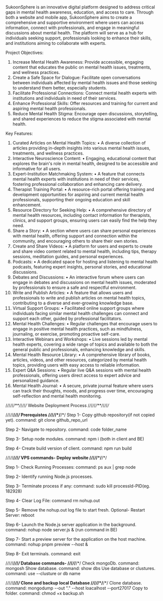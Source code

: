 SukoonSphere is an innovative digital platform designed to address critical gaps in mental health awareness, education, and access to care. Through both a website and mobile app, SukoonSphere aims to create a comprehensive and supportive environment where users can access information, connect with professionals, and engage in meaningful discussions about mental health. The platform will serve as a hub for individuals seeking support, professionals looking to enhance their skills, and institutions aiming to collaborate with experts.

Project Objectives:
1.	Increase Mental Health Awareness: Provide accessible, engaging content that educates the public on mental health issues, treatments, and wellness practices.
2.	Create a Safe Space for Dialogue: Facilitate open conversations between individuals affected by mental health issues and those seeking to understand them better, especially students.
3.	Facilitate Professional Connections: Connect mental health experts with institutions and individuals in need of their services.
4.	Enhance Professional Skills: Offer resources and training for current and aspiring mental health professionals.
5.	Reduce Mental Health Stigma: Encourage open discussions, storytelling, and shared experiences to reduce the stigma associated with mental health.

Key Features:
1.	Curated Articles on Mental Health Topics:
•	A diverse collection of articles providing in-depth insights into various mental health issues, treatments, and wellness practices.
2.	Interactive Neuroscience Content:
•	Engaging, educational content that explores the brain's role in mental health, designed to be accessible and informative for all users.
3.	Expert-Institution Matchmaking System:
•	A feature that connects mental health experts with institutions in need of their services, fostering professional collaboration and enhancing care delivery.
4.	Therapist Training Portal:
•	A resource-rich portal offering training and development opportunities for aspiring and current mental health professionals, supporting their ongoing education and skill enhancement.
5.	Resource Directory for Seeking Help:
•	A comprehensive directory of mental health resources, including contact information for therapists, clinics, and support groups, ensuring users can easily find the help they need.
6.	Share a Story:
•	A section where users can share personal experiences with mental health, offering support and connection within the community, and encouraging others to share their own stories.
7.	Create and Share Videos:
•	A platform for users and experts to create and share video content related to mental health, including tips, therapy sessions, meditation guides, and personal experiences.
8.	Podcasts:
•	A dedicated space for hosting and listening to mental health podcasts, featuring expert insights, personal stories, and educational discussions.
9.	Debates and Discussions:
•	An interactive forum where users can engage in debates and discussions on mental health issues, moderated by professionals to ensure a safe and respectful environment.
10.	Write and Publish Articles:
•	A feature that allows users and professionals to write and publish articles on mental health topics, contributing to a diverse and ever-growing knowledge base.
11.	Virtual Support Groups:
•	Facilitated online support groups where individuals facing similar mental health challenges can connect and support each other, guided by professional facilitators.
12.	Mental Health Challenges:
•	Regular challenges that encourage users to engage in positive mental health practices, such as mindfulness, journaling, or exercise, promoting proactive self-care.
13.	Interactive Webinars and Workshops:
•	Live sessions led by mental health experts, covering a wide range of topics and available to both the general public and professionals, enhancing knowledge and skills.
14.	Mental Health Resource Library:
•	A comprehensive library of books, articles, videos, and other resources, categorized by mental health topics, providing users with easy access to reliable information.
15.	Expert Q&A Sessions:
•	Regular live Q&A sessions with mental health professionals, offering users direct access to expert advice and personalized guidance.
16.	Mental Health Journal:
•	A secure, private journal feature where users can track their thoughts, moods, and progress over time, encouraging self-reflection and mental health monitoring.





        


/*/*/*/*/*/**/*/*/*/*/*  Website Deployment Process  /*/*/*/*/*/**/*/*/*/*/*

/*/*/*/*/**/*/*/*/* Prerequistes /*/*/*/*/*/**/*/
Step 1- Copy github repository(if not copied yet).
        command: git clone github_repo_url

Step 2- Navigate to repository.
        command: code folder_name

Step 3- Setup node modules.
        command: npm i (both in client and BE)

Step 4- Create build version of client.
        command: npm run build

/*/*/*/*/**/*/*/*/* VPS commands- Deploy website /*/*/*/*/*/**/*/


Step 1- Check Running Processes:
        command: ps aux | grep node

Step 2- Identify running Node.js processes.

Step 3- Terminate process if any:
        command: sudo kill processId-PID(eg. 182928)

Step 4- Clear Log File:
        command rm nohup.out

Step 5- Remove the nohup.out log file to start fresh.
        Optional- Restart Server:
        reboot

Step 6-  Launch the Node.js server application in the background.
        command: nohup node server.js & (run command in BE)

Step 7- Start a preview server for the application on the host machine.
        command: nohup pnpm preview --host &

Step 8- Exit terminals.
        command: exit

/*/*/*/*/**/*/*/*/* Database commands-  /*/*/*/*/**/*/
Check mongoDb.
        command: mongosh
Show database.
        command: show dbs
Use database or clustures.
        command: use --clusture or db name

/*/*/*/*/**/*/*/*/* Clone and backup local Database /*/*/*/*/*/**/*/
Clone database.
        command: mongodump --out "." --host loacalhost --port27017
Copy to folder.
        command: chmod +x backup.sh


